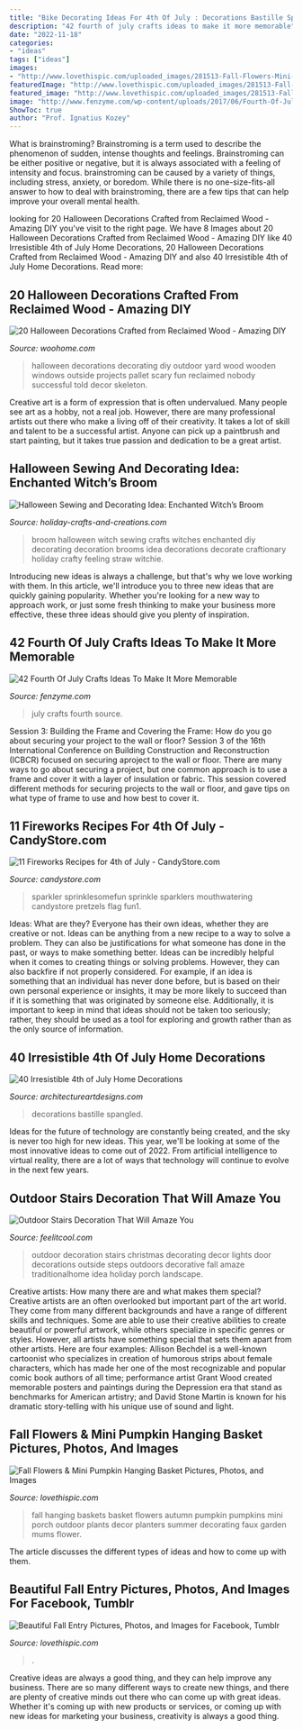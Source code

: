 ```yaml
---
title: "Bike Decorating Ideas For 4th Of July : Decorations Bastille Spangled"
description: "42 fourth of july crafts ideas to make it more memorable"
date: "2022-11-18"
categories:
- "ideas"
tags: ["ideas"]
images:
- "http://www.lovethispic.com/uploaded_images/281513-Fall-Flowers-Mini-Pumpkin-Hanging-Basket.jpg"
featuredImage: "http://www.lovethispic.com/uploaded_images/281513-Fall-Flowers-Mini-Pumpkin-Hanging-Basket.jpg"
featured_image: "http://www.lovethispic.com/uploaded_images/281513-Fall-Flowers-Mini-Pumpkin-Hanging-Basket.jpg"
image: "http://www.fenzyme.com/wp-content/uploads/2017/06/Fourth-Of-July-Crafts-Ideas0061.jpg"
ShowToc: true
author: "Prof. Ignatius Kozey"
---
```



What is brainstroming?
Brainstroming is a term used to describe the phenomenon of sudden, intense thoughts and feelings. Brainstroming can be either positive or negative, but it is always associated with a feeling of intensity and focus. brainstroming can be caused by a variety of things, including stress, anxiety, or boredom. While there is no one-size-fits-all answer to how to deal with brainstroming, there are a few tips that can help improve your overall mental health.

	

		
looking for 20 Halloween Decorations Crafted from Reclaimed Wood - Amazing DIY you've visit to the right page. We have 8 Images about 20 Halloween Decorations Crafted from Reclaimed Wood - Amazing DIY like 40 Irresistible 4th of July Home Decorations, 20 Halloween Decorations Crafted from Reclaimed Wood - Amazing DIY and also 40 Irresistible 4th of July Home Decorations. Read more:
		
    
## 20 Halloween Decorations Crafted From Reclaimed Wood - Amazing DIY

<img loading=lazy src="http://www.woohome.com/wp-content/uploads/2016/09/halloween-decorations-made-out-of-recycled-wood-21.jpg" onerror="this.onerror=null;this.src='https://tse2.mm.bing.net/th?id=OIP.yyR8aQtpbSK-z2RIVXpeWgHaJ4&amp;pid=15.1';" alt="20 Halloween Decorations Crafted from Reclaimed Wood - Amazing DIY">

_Source: woohome.com_

>halloween decorations decorating diy outdoor yard wood wooden windows outside projects pallet scary fun reclaimed nobody successful told decor skeleton. 

	

Creative art is a form of expression that is often undervalued. Many people see art as a hobby, not a real job. However, there are many professional artists out there who make a living off of their creativity. It takes a lot of skill and talent to be a successful artist. Anyone can pick up a paintbrush and start painting, but it takes true passion and dedication to be a great artist.

    
## Halloween Sewing And Decorating Idea: Enchanted Witch’s Broom

<img loading=lazy src="http://www.holiday-crafts-and-creations.com/images/halloween_sewing_broom.jpg" onerror="this.onerror=null;this.src='https://tse3.mm.bing.net/th?id=OIP.41pfWuH0WPrcRwfgr-3I5gHaJi&amp;pid=15.1';" alt="Halloween Sewing and Decorating Idea: Enchanted Witch’s Broom">

_Source: holiday-crafts-and-creations.com_

>broom halloween witch sewing crafts witches enchanted diy decorating decoration brooms idea decorations decorate craftionary holiday crafty feeling straw witchie. 

	

Introducing new ideas is always a challenge, but that's why we love working with them. In this article, we'll introduce you to three new ideas that are quickly gaining popularity. Whether you're looking for a new way to approach work, or just some fresh thinking to make your business more effective, these three ideas should give you plenty of inspiration.

    
## 42 Fourth Of July Crafts Ideas To Make It More Memorable

<img loading=lazy src="http://www.fenzyme.com/wp-content/uploads/2017/06/Fourth-Of-July-Crafts-Ideas0061.jpg" onerror="this.onerror=null;this.src='https://tse2.mm.bing.net/th?id=OIP.xA-DIZR8TOswAWrCECPuzgHaMB&amp;pid=15.1';" alt="42 Fourth Of July Crafts Ideas To Make It More Memorable">

_Source: fenzyme.com_

>july crafts fourth source. 

	

Session 3: Building the Frame and Covering the Frame: How do you go about securing your project to the wall or floor?
Session 3 of the 16th International Conference on Building Construction and Reconstruction (ICBCR) focused on securing aproject to the wall or floor. There are many ways to go about securing a project, but one common approach is to use a frame and cover it with a layer of insulation or fabric. This session covered different methods for securing projects to the wall or floor, and gave tips on what type of frame to use and how best to cover it.

    
## 11 Fireworks Recipes For 4th Of July - CandyStore.com

<img loading=lazy src="https://www.candystore.com/blog/wp-content/uploads/2016/05/Amazing-4th-of-July-Cake-with-Fireworks-and-Red-White-and-Blue-Sparkle-Pretzels-So-fun1.jpg" onerror="this.onerror=null;this.src='https://tse1.mm.bing.net/th?id=OIP.ItoWsEkRlllzZDk-j6MmogHaLL&amp;pid=15.1';" alt="11 Fireworks Recipes for 4th of July - CandyStore.com">

_Source: candystore.com_

>sparkler sprinklesomefun sprinkle sparklers mouthwatering candystore pretzels flag fun1. 

	

Ideas: What are they?
Everyone has their own ideas, whether they are creative or not. Ideas can be anything from a new recipe to a way to solve a problem. They can also be justifications for what someone has done in the past, or ways to make something better. 
Ideas can be incredibly helpful when it comes to creating things or solving problems. However, they can also backfire if not properly considered. For example, if an idea is something that an individual has never done before, but is based on their own personal experience or insights, it may be more likely to succeed than if it is something that was originated by someone else. Additionally, it is important to keep in mind that ideas should not be taken too seriously; rather, they should be used as a tool for exploring and growth rather than as the only source of information.

    
## 40 Irresistible 4th Of July Home Decorations

<img loading=lazy src="https://www.architectureartdesigns.com/wp-content/uploads/2013/06/thebusybroad.blogspot._com_2012_06_4th-of-july-decor._html.jpg" onerror="this.onerror=null;this.src='https://tse1.mm.bing.net/th?id=OIP.0MIX9JOL-kvJHe_u8LK9MAHaH9&amp;pid=15.1';" alt="40 Irresistible 4th of July Home Decorations">

_Source: architectureartdesigns.com_

>decorations bastille spangled. 

	

Ideas for the future of technology are constantly being created, and the sky is never too high for new ideas. This year, we'll be looking at some of the most innovative ideas to come out of 2022. From artificial intelligence to virtual reality, there are a lot of ways that technology will continue to evolve in the next few years.

    
## Outdoor Stairs Decoration That Will Amaze You

<img loading=lazy src="http://feelitcool.com/wp-content/uploads/2016/06/outdoor-steps-decor13.jpg" onerror="this.onerror=null;this.src='https://tse2.mm.bing.net/th?id=OIP.pvmgfA7JoTZQTM0QQiC7eQHaLH&amp;pid=15.1';" alt="Outdoor Stairs Decoration That Will Amaze You">

_Source: feelitcool.com_

>outdoor decoration stairs christmas decorating decor lights door decorations outside steps outdoors decorative fall amaze traditionalhome idea holiday porch landscape. 

	

Creative artists: How many there are and what makes them special?
Creative artists are an often overlooked but important part of the art world. They come from many different backgrounds and have a range of different skills and techniques. Some are able to use their creative abilities to create beautiful or powerful artwork, while others specialize in specific genres or styles. However, all artists have something special that sets them apart from other artists. Here are four examples: 
Allison Bechdel is a well-known cartoonist who specializes in creation of humorous strips about female characters, which has made her one of the most recognizable and popular comic book authors of all time; performance artist Grant Wood created memorable posters and paintings during the Depression era that stand as benchmarks for American artistry; and David Stone Martin is known for his dramatic story-telling with his unique use of sound and light.

    
## Fall Flowers &amp; Mini Pumpkin Hanging Basket Pictures, Photos, And Images

<img loading=lazy src="http://www.lovethispic.com/uploaded_images/281513-Fall-Flowers-Mini-Pumpkin-Hanging-Basket.jpg" onerror="this.onerror=null;this.src='https://tse4.mm.bing.net/th?id=OIP.1m_vEy2_8JZfjLsjYq3GfQAAAA&amp;pid=15.1';" alt="Fall Flowers &amp; Mini Pumpkin Hanging Basket Pictures, Photos, and Images">

_Source: lovethispic.com_

>fall hanging baskets basket flowers autumn pumpkin pumpkins mini porch outdoor plants decor planters summer decorating faux garden mums flower. 

	

The article discusses the different types of ideas and how to come up with them.

    
## Beautiful Fall Entry Pictures, Photos, And Images For Facebook, Tumblr

<img loading=lazy src="http://www.lovethispic.com/uploaded_images/37170-Beautiful-Fall-Entry.jpg" onerror="this.onerror=null;this.src='https://tse4.mm.bing.net/th?id=OIP.RsNxbMj1zMFaYI2hjYkrogAAAA&amp;pid=15.1';" alt="Beautiful Fall Entry Pictures, Photos, and Images for Facebook, Tumblr">

_Source: lovethispic.com_

>. 

	

Creative ideas are always a good thing, and they can help improve any business. There are so many different ways to create new things, and there are plenty of creative minds out there who can come up with great ideas. Whether it's coming up with new products or services, or coming up with new ideas for marketing your business, creativity is always a good thing.


